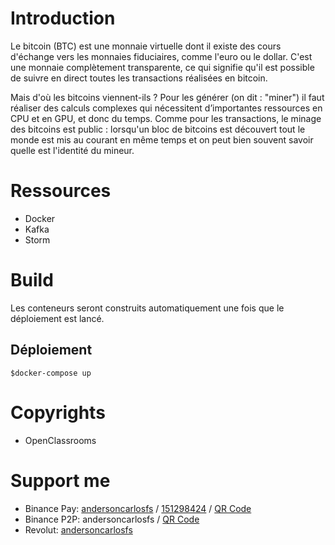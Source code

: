 # Introduction
Le bitcoin (BTC) est une monnaie virtuelle dont il existe des cours d'échange vers les monnaies fiduciaires, comme l'euro ou le dollar. C'est une monnaie complètement transparente, ce qui signifie qu'il est possible de suivre en direct toutes les transactions réalisées en bitcoin.

Mais d'où les bitcoins viennent-ils ? Pour les générer (on dit : "miner") il faut réaliser des calculs complexes qui nécessitent d’importantes ressources en CPU et en GPU, et donc du temps. Comme pour les transactions, le minage des bitcoins est public : lorsqu'un bloc de bitcoins est découvert tout le monde est mis au courant en même temps et on peut bien souvent savoir quelle est l'identité du mineur.

# Ressources
- Docker
- Kafka 
- Storm

# Build
Les conteneurs seront construits automatiquement une fois que le déploiement est lancé.

## Déploiement
```
$docker-compose up
```

# Copyrights
- OpenClassrooms

# Support me

- Binance Pay: [andersoncarlosfs](https://app.binance.com/cn/qr/dplk69e279fff5e8445ea2060689c0d56291) / [151298424](https://app.binance.com/cn/qr/dplk69e279fff5e8445ea2060689c0d56291) / [QR Code](https://raw.githubusercontent.com/andersoncarlosfs/resume/main/assets/images/binance_pay.jpeg)
- Binance P2P: andersoncarlosfs / [QR Code](https://raw.githubusercontent.com/andersoncarlosfs/resume/main/assets/images/binance_p2p.jpeg)
- Revolut: [andersoncarlosfs](https://revolut.me/andersoncarlosfs) 

